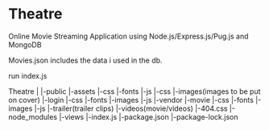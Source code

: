 # Theatre
Online Movie Streaming Application using Node.js/Express.js/Pug.js and MongoDB


Movies.json includes the data i used in the db.

run index.js


Theatre
|
|-public
 |-assets
  |-css
  |-fonts
  |-js
 |-css
 |-images(images to be put on cover)
 |-login
  |-css
  |-fonts
  |-images
  |-js
  |-vendor
 |-movie
  |-css
  |-fonts
  |-images
  |-js
 |-trailer(trailer clips)
 |-videos(movie/videos)
 |-404.css
|-node_modules
|-views
|-index.js
|-package.json
|-package-lock.json






